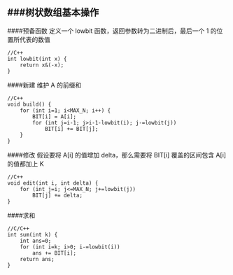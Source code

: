 ###树状数组基本操作
---
####预备函数
定义一个 lowbit 函数，返回参数转为二进制后，最后一个 1 的位置所代表的数值

    //C++
    int lowbit(int x) {
        return x&(-x);
    }

####新建
维护 A 的前缀和

    //C++
    void build() {
        for (int i=1; i<MAX_N; i++) {
            BIT[i] = A[i];
            for (int j=i-1; j>i-1-lowbit(i); j-=lowbit(j))
                BIT[i] += BIT[j];
        }
    }

####修改
假设要将 A[i] 的值增加 delta，那么需要将 BIT[i] 覆盖的区间包含 A[i] 的值都加上 K

    //C++
    void edit(int i, int delta) {
        for (int j=i; j<=MAX_N; j+=lowbit(j))
            BIT[j] += delta;
    }

####求和

    //C/C++
    int sum(int k) {
        int ans=0;
        for (int i=k; i>0; i-=lowbit(i))
            ans += BIT[i];
        return ans;
    }
